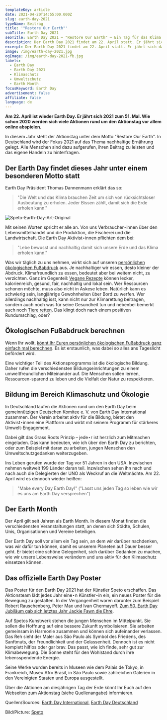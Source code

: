 ```yaml
---
templateKey: article
date: 2021-04-20T14:55:00.000Z
slug: earth-day-2021
typeName: Beitrag
title: '"Restore Our Earth"'
subTitle: Earth Day 2021
seoTitle: Earth Day 2021 – "Restore Our Earth" – Ein Tag für das Klima
description: Der Earth Day 2021 findet am 22. April statt. Er jährt sich damit zum 51. mal. Wie immer wird es rund um den Tag jede Menge Aktionen geben.
excerpt: Der Earth Day 2021 findet am 22. April statt. Er jährt sich damit zum 51. mal. Wie immer wird es rund um den Tag jede Menge Aktionen geben. Das Motto lautet in diesem Jahr "Restore Our Earth".
image: /img/earth-day-2021.jpg
ogImage: /img/earth-day-2021-fb.jpg
labels:
  - Earth Day
  - Earth Day 2021
  - Klimaschutz
  - Umweltschutz
  - Earth Month
focusKeyword: Earth Day
advertisement: false
affiliate: false
language: de
---
```


**Am 22. April ist wieder Earth Day. Er jährt sich 2021 zum 51. Mal. Wie schon 2020 werden sich viele Aktionen rund um den Aktionstag vor allem online abspielen.**

In diesem Jahr steht der Aktionstag unter dem Motto "Restore Our Earth". In Deutschland wird der Fokus 2021 auf das Thema nachhaltige Ernährung gelegt. Alle Menschen sind dazu aufgerufen, ihren Beitrag zu leisten und das eigene Handeln zu hinterfragen.

## Der Earth Day findet dieses Jahr unter einem besonderen Motto statt

Earth Day Präsident Thomas Dannenmann erklärt das so:

> "Die Welt und das Klima brauchen Zeit um sich von rücksichtsloser Ausbeutung zu erholen. Jeder Bissen zählt, damit sich die Erde erholen kann."

![Speto-Earth-Day-Art-Original](/img/speto-earth-day-art-original-1-.jpg 'Original Earth Day Art © Speto (Link below)')

Mit seinen Worten spricht er alle an. Von uns Verbraucher⋆innen über den Lebensmittelhandel und die Produktion, die Fischerei und die Landwirtschaft. Die Earth Day Aktivist⋆innen pflichten dem bei:

> "Lebe bewusst und nachhaltig damit sich unsere Erde und das Klima erholen kann."

Was wir täglich zu uns nehmen, wirkt sich auf unseren [persönlichen ökologischen Fußabdruck](http://cardamonchai.com/2021/01/oekologischer-fussabdruck-co2-2021/) aus. Je nachhaltiger wir essen, desto kleiner der Abdruck. Klimafreundlich zu essen, bedeutet aber bei weitem nicht, zu verzichten. Ganz im Gegenteil: [Vegane Rezepte](https://cardamonchai.com/tag/vegane-rezepte/) können lecker, kalorienreich, gesund, fair, nachhaltig und lokal sein. Wer Ressourcen schonen möchte, muss also nicht in Askese leben. Natürlich kann es schwierig sein, langjährige Gewohnheiten über Bord zu werfen. Wer allerdings nachhaltig isst, kann nicht nur zur Klimarettung beitragen, sondern auch noch was für seine Gesundheit tun und nebenbei bemerkt auch noch [Tiere retten](https://cardamonchai.com/category/vegan/tierrechte/). Das klingt doch nach einem positiven Rundumschlag, oder?

## Ökologischen Fußabdruck berechnen

Wenn Ihr wollt, [könnt Ihr Euren persönlichen ökologischen Fußabdruck ganz einfach mal berechnen](http://cardamonchai.com/2017/02/klimaschutz-und-vegane-ernaehrung/). Es ist erstaunlich, was dabei so alles ans Tageslicht befördert wird.

Eine wichtiger Teil des Aktionsprogramms ist die ökologische Bildung. Daher rufen die verschiedensten Bildungseinrichtungen zu einem umweltfreundlichen Miteinander auf. Die Menschen sollen lernen, Ressourcen-sparend zu leben und die Vielfalt der Natur zu respektieren.

## Bildung im Bereich Klimaschutz und Ökologie

In Deutschland laufen die Aktionen rund um den Earth Day beim gemeinnützigen Deutschen Komitee e. V. von Earth Day International zusammen. Der Verein arbeitet aktiv für die Bildung, bietet den Aktivist⋆innen eine Plattform und wirbt mit seinem Programm für stärkeres Umwelt-Engagement.

Dabei gilt das Grass Roots Prinzip – jede⋆r ist herzlich zum Mitmachen eingeladen. Das kann bedeuten, wie ich über den Earth Day zu berichten, oder zum Beispiel mit daran zu arbeiten, jungen Menschen den Umweltschutzgedanken weiterzugeben.

Ins Leben gerufen wurde der Tag vor 51 Jahren in den USA. Inzwischen nehmen weltweit 199 Länder daran teil. Inzwischen sehen ihn nach und nach auch die Delegierten der UNO als Weckruf an die Weltmächte. Am 22. April wird es dennoch wieder heißen:

> "Make every Day Earth Day!" ("Lasst uns jeden Tag so leben wie wir es uns am Earth Day versprechen")

## Der Earth Month

Der April gilt seit Jahren als Earth Month. In diesem Monat finden die verschiedensten Veranstaltungen statt, an denen sich Städte, Schulen, Unis, Organisationen und Vereine beteiligen.

Der Earth Day soll vor allem ein Tag sein, an dem wir darüber nachdenken, was wir dafür tun können, damit es unserem Planeten auf Dauer besser geht. Er bietet eine schöne Gelegenheit, sich darüber Gedanken zu machen, wie wir unsere Lebensweise verändern und uns aktiv für den Klimaschutz einsetzen können.

## Das offizielle Earth Day Poster

Das Poster für den Earth Day 2021 hat der Künstler Speto erschaffen. Das Aktionsteam lädt jedes Jahr eine⋆n Künstler⋆in ein, ein neues Poster für die Bewegung zu gestalten. In der Vergangenheit waren darunter zum Beispiel Robert Rauschenberg, Peter Max und Ivan Chermayeff. [Zum 50. Earth Day Jubiläum gab sich letztes Jahr Jackie Fawn die Ehre](http://cardamonchai.com/2020/04/50-jahre-earth-day/).

Auf Spetos Kunstwerk stehen die jungen Menschen im Mittelpunkt. Sie sollen die Hoffnung auf eine bessere Zukunft symbolisieren. Sie arbeiten gemeinsam in Harmonie zusammen und können sich aufeinander verlassen. Das Reh sieht der Maler aus São Paulo als Symbol des Friedens, des Sanftmuts, der Freundlichkeit und der Gelassenheit. Dennoch ist es nicht komplett hilflos oder gar brav. Das passt, wie ich finde, sehr gut zur Klimabewegung. Die Sonne steht für den Wohlstand durch ihre lebensspendende Energie.

Seine Werke wurden bereits in Museen wie dem Palais de Tokyo, in Frankreich, Museu Afro Brasil, in São Paulo sowie zahlreichen Galerien in den Vereinigten Staaten und Europa ausgestellt.

Über die Aktionen am diesjährigen Tag der Erde könnt Ihr Euch auf den Webseiten zum Aktionstag (siehe Quellenangabe) informieren.

Quellen/Sources: [Earth Day International](https://www.earthday.org/earth-day-2021/), [Earth Day Deutschland](https://www.earthday.de/)

Bild/Picture: [Speto](http://www.speto.com.br/about)
